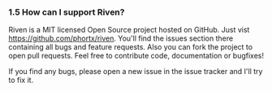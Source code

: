 ### 1.5 How can I support Riven?

Riven is a MIT licensed Open Source project hosted on GitHub. Just vist https://github.com/phortx/riven. You'll find
the issues section there containing all bugs and feature requests. Also you can fork the project to open pull requests.
Feel free to contribute code, documentation or bugfixes!

If you find any bugs, please open a new issue in the issue tracker and I'll try to fix it.
